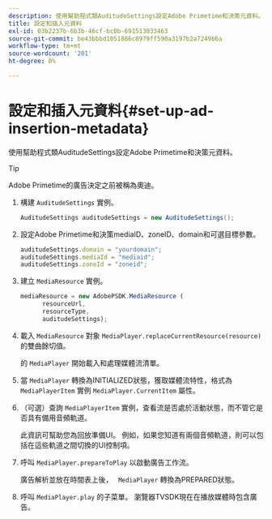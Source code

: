 ```yaml
---
description: 使用幫助程式類AuditudeSettings設定Adobe Primetime和決策元資料。
title: 設定和插入元資料
exl-id: 03b2237b-6b3b-46cf-bc0b-691513033463
source-git-commit: be43bbbd1051886c8979ff590a3197b2a7249b6a
workflow-type: tm+mt
source-wordcount: '201'
ht-degree: 0%

---
```


# 設定和插入元資料{#set-up-ad-insertion-metadata}

使用幫助程式類AuditudeSettings設定Adobe Primetime和決策元資料。

>[!TIP]
>
>Adobe Primetime的廣告決定之前被稱為奧迪。

1. 構建 `AuditudeSettings` 實例。

   ```java
   AuditudeSettings auditudeSettings = new AuditudeSettings();
   ```

1. 設定Adobe Primetime和決策mediaID、zoneID、domain和可選目標參數。

   ```js
   auditudeSettings.domain = "yourdomain"; 
   auditudeSettings.mediaId = "mediaid"; 
   auditudeSettings.zoneId = "zoneid";
   ```

1. 建立 `MediaResource` 實例。

   ```js
   mediaResource = new AdobePSDK.MediaResource ( 
         resourceUrl, 
         resourceType,  
         auditudeSettings);
   ```

1. 載入 `MediaResource` 對象 `MediaPlayer.replaceCurrentResource(resource)` 的雙曲餘切值。

   的 `MediaPlayer` 開始載入和處理媒體流清單。

1. 當 `MediaPlayer` 轉換為INITIALIZED狀態，獲取媒體流特性，格式為 `MediaPlayerItem` 實例 `MediaPlayer.CurrentItem` 屬性。
1. （可選）查詢 `MediaPlayerItem` 實例，查看流是否處於活動狀態，而不管它是否具有備用音頻軌道。

   此資訊可幫助您為回放準備UI。 例如，如果您知道有兩個音頻軌道，則可以包括在這些軌道之間切換的UI控制項。

1. 呼叫 `MediaPlayer.prepareToPlay` 以啟動廣告工作流。

   廣告解析並放在時間表上後， `  MediaPlayer ` 轉換為PREPARED狀態。
1. 呼叫 `MediaPlayer.play` 的子菜單。
瀏覽器TVSDK現在在播放媒體時包含廣告。
